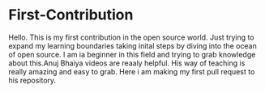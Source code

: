 # First-Contribution
Hello. This is my first contribution in the open source world. Just trying to expand my learning boundaries taking inital steps by diving into the ocean of open source. I am ia beginner in this field and trying to grab knowledge about this.Anuj Bhaiya videos are reaaly helpful. His way of teaching is really amazing and easy to grab. Here i am making my first pull request to his repository. 
